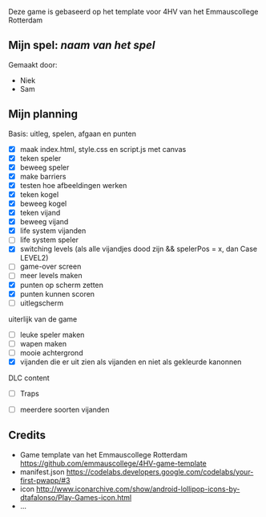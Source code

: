 Deze game is gebaseerd op het template voor 4HV van het Emmauscollege Rotterdam

## Mijn spel: *naam van het spel*
Gemaakt door:
- Niek
- Sam

## Mijn planning

Basis: uitleg, spelen, afgaan en punten
- [x] maak index.html, style.css en script.js met canvas
- [x] teken speler
- [x] beweeg speler
- [x] make barriers
- [x] testen hoe afbeeldingen werken
- [x] teken kogel
- [x] beweeg kogel
- [x] teken vijand
- [x] beweeg vijand
- [x] life system vijanden
- [ ] life system speler
- [x] switching levels (als alle vijandjes dood zijn && spelerPos = x, dan Case LEVEL2)
- [ ] game-over screen
- [ ] meer levels maken
- [x] punten op scherm zetten
- [x] punten kunnen scoren
- [ ] uitlegscherm

uiterlijk van de game
- [ ] leuke speler maken
- [ ] wapen maken
- [ ] mooie achtergrond
- [x] vijanden die er uit zien als vijanden en niet als gekleurde kanonnen

DLC content
- [ ] Traps
- [ ] meerdere soorten vijanden


## Credits
- Game template van het Emmauscollege Rotterdam https://github.com/emmauscollege/4HV-game-template
- manifest.json https://codelabs.developers.google.com/codelabs/your-first-pwapp/#3
- icon http://www.iconarchive.com/show/android-lollipop-icons-by-dtafalonso/Play-Games-icon.html
- ...
